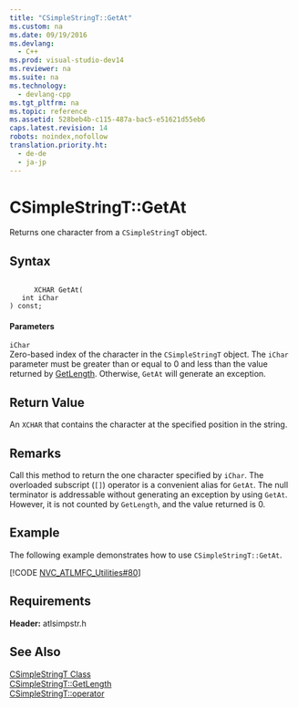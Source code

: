 ```yaml
---
title: "CSimpleStringT::GetAt"
ms.custom: na
ms.date: 09/19/2016
ms.devlang: 
  - C++
ms.prod: visual-studio-dev14
ms.reviewer: na
ms.suite: na
ms.technology: 
  - devlang-cpp
ms.tgt_pltfrm: na
ms.topic: reference
ms.assetid: 528beb4b-c115-487a-bac5-e51621d55eb6
caps.latest.revision: 14
robots: noindex,nofollow
translation.priority.ht: 
  - de-de
  - ja-jp
---
```

# CSimpleStringT::GetAt
Returns one character from a `CSimpleStringT` object.  
  
## Syntax  
  
```  
  
      XCHAR GetAt(  
   int iChar  
) const;  
```  
  
#### Parameters  
 `iChar`  
 Zero-based index of the character in the `CSimpleStringT` object. The `iChar` parameter must be greater than or equal to 0 and less than the value returned by [GetLength](../vs140/CSimpleStringT--GetLength.md). Otherwise, `GetAt` will generate an exception.  
  
## Return Value  
 An `XCHAR` that contains the character at the specified position in the string.  
  
## Remarks  
 Call this method to return the one character specified by `iChar`. The overloaded subscript (`[]`) operator is a convenient alias for `GetAt`. The null terminator is addressable without generating an exception by using `GetAt`. However, it is not counted by `GetLength`, and the value returned is 0.  
  
## Example  
 The following example demonstrates how to use `CSimpleStringT::GetAt`.  
  
 [!CODE [NVC_ATLMFC_Utilities#80](../CodeSnippet/VS_Snippets_Cpp/NVC_ATLMFC_Utilities#80)]  
  
## Requirements  
 **Header:** atlsimpstr.h  
  
## See Also  
 [CSimpleStringT Class](../vs140/CSimpleStringT-Class.md)   
 [CSimpleStringT::GetLength](../vs140/CSimpleStringT--GetLength.md)   
 [CSimpleStringT::operator](../vs140/CSimpleStringT--operator.md)